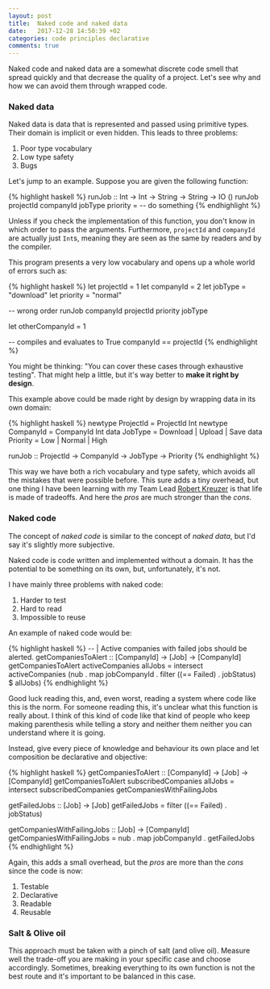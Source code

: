 ```yaml
---
layout: post
title:  Naked code and naked data
date:   2017-12-28 14:50:39 +02
categories: code principles declarative
comments: true
---
```


Naked code and naked data are a somewhat discrete code smell that spread quickly and that decrease the quality of a project. Let's see why and how we can avoid them through wrapped code.

### Naked data

Naked data is data that is represented and passed using primitive types. Their domain is implicit or even hidden.
This leads to three problems:

1. Poor type vocabulary
2. Low type safety
3. Bugs

Let's jump to an example. Suppose you are given the following function:

{% highlight haskell %}
runJob :: Int -> Int -> String -> String -> IO ()
runJob projectId companyId jobType priority = -- do something
{% endhighlight %}

Unless if you check the implementation of this function, you don't know in which order to pass the arguments.
Furthermore, `projectId` and `companyId` are actually just `Int`s, meaning they are seen as the same by readers and by the compiler.

This program presents a very low vocabulary and opens up a whole world of errors such as:

{% highlight haskell %}
let projectId = 1
let companyId = 2
let jobType = "download"
let priority = "normal"

-- wrong order
runJob companyId projectId priority jobType

let otherCompanyId = 1

-- compiles and evaluates to True
companyId == projectId
{% endhighlight %}

You might be thinking: "You can cover these cases through exhaustive testing". That might help a little, but it's way better to **make it right by design**.

This example above could be made right by design by wrapping data in its own domain:

{% highlight haskell %}
newtype ProjectId = ProjectId Int
newtype CompanyId = CompanyId Int
data JobType = Download | Upload | Save
data Priority = Low | Normal | High

runJob :: ProjectId -> CompanyId -> JobType -> Priority
{% endhighlight %}

This way we have both a rich vocabulary and type safety, which avoids all the mistakes that were possible before.
This sure adds a tiny overhead, but one thing I have been learning with my Team Lead [Robert Kreuzer](https://nl.linkedin.com/in/robert-kreuzer-9a729027) is that life is made of tradeoffs. And here the _pros_ are much stronger than the _cons_.


### Naked code

The concept of _naked code_ is similar to the concept of _naked data_, but I'd say it's slightly more subjective.

Naked code is code written and implemented without a domain. It has the potential to be something on its own, but, unfortunately, it's not.

I have mainly three problems with naked code:

1. Harder to test
2. Hard to read
3. Impossible to reuse

An example of naked code would be:

{% highlight haskell %}
-- |  Active companies with failed jobs should be alerted.
getCompaniesToAlert :: [CompanyId] -> [Job] -> [CompanyId]
getCompaniesToAlert activeCompanies allJobs =
  intersect activeCompanies (nub . map jobCompanyId . filter ((== Failed) . jobStatus) $ allJobs)
{% endhighlight %}

Good luck reading this, and, even worst, reading a system where code like this is the norm.
For someone reading this, it's unclear what this function is really about. I think of this kind of code like that kind of people who keep making parenthesis while telling a story and neither them neither you can understand where it is going.

Instead, give every piece of knowledge and behaviour its own place and let composition be declarative and objective:

{% highlight haskell %}
getCompaniesToAlert :: [CompanyId] -> [Job] -> [CompanyId]
getCompaniesToAlert subscribedCompanies allJobs =
  intersect subscribedCompanies getCompaniesWithFailingJobs

getFailedJobs :: [Job] -> [Job]
getFailedJobs = filter ((== Failed) . jobStatus)

getCompaniesWithFailingJobs :: [Job] -> [CompanyId]
getCompaniesWithFailingJobs = nub . map jobCompanyId . getFailedJobs
{% endhighlight %}

Again, this adds a small overhead, but the _pros_ are more than the _cons_ since the code is now:

1. Testable
2. Declarative
3. Readable
4. Reusable


### Salt & Olive oil

This approach must be taken with a pinch of salt (and olive oil).
Measure well the trade-off you are making in your specific case and choose accordingly. Sometimes, breaking everything to its own function is not the best route and it's important to be balanced in this case.
